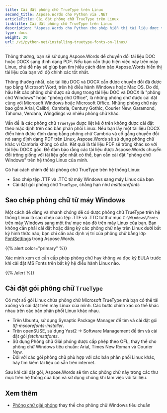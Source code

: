 ```yaml
---
title: Cài đặt phông chữ TrueType trên Linux
second_title: Aspose.Words cho Python via .NET
articleTitle: Cài đặt phông chữ TrueType trên Linux
linktitle: Cài đặt phông chữ TrueType trên Linux
description: "Aspose.Words cho Python cho phép hiển thị tài liệu được tạo bằng Microsoft Word trên máy Linux với độ chính xác tốt nhất. Để thực hiện việc này, hãy sao chép các tệp phông chữ từ máy Windows hoặc Cài đặt gói phông chữ `TrueType` vào máy Linux của bạn."
type: docs
weight: 20
url: /vi/python-net/installing-truetype-fonts-on-linux/
---
```


Thông thường, bạn sẽ sử dụng Aspose.Words để chuyển đổi tài liệu DOC hoặc DOCX sang định dạng PDF. Nếu bạn cần thực hiện việc này trên máy Linux, chủ đề này sẽ giúp bạn tìm hiểu cách đảm bảo Aspose.Words hiển thị tài liệu của bạn với độ chính xác tốt nhất.

Thông thường nhất, các tài liệu DOC và DOCX cần được chuyển đổi đã được tạo bằng Microsoft Word, trên hệ điều hành Windows hoặc Mac OS. Do đó, hầu hết các phông chữ được sử dụng trong tài liệu DOC và DOCX là "phông chữ Windows" hoặc "phông chữ Office", là những phông chữ được cài đặt cùng với Microsoft Windows hoặc Microsoft Office. Những phông chữ này bao gồm Arial, Calibri, Cambria, Century Gothic, Courier New, Garamond, Tahoma, Verdana, Wingdings và nhiều phông chữ khác.

Vấn đề là các phông chữ `TrueType` được liệt kê ở trên không được cài đặt theo mặc định trên các bản phân phối Linux. Nếu bạn lấy một tài liệu DOCX điển hình được định dạng bằng phông chữ Cambria và cố gắng chuyển đổi nó sang định dạng PDF trên Linux, Aspose.Words sẽ sử dụng phông chữ khác vì Cambria không có sẵn. Kết quả là tài liệu PDF sẽ trông khác so với tài liệu DOCX gốc. Để đảm bảo rằng các tài liệu được Aspose.Words chuyển đổi trông giống với tài liệu gốc nhất có thể, bạn cần cài đặt "phông chữ Windows" trên hệ thống Linux của mình.

Có hai cách chính để tải phông chữ TrueType trên hệ thống Linux:

- Sao chép tệp .TTF và .TTC từ máy Windows sang máy Linux của bạn
- Cài đặt gói phông chữ `TrueType`, chẳng hạn như *msttcorefonts*

## Sao chép phông chữ từ máy Windows

Một cách dễ dàng và nhanh chóng để có được phông chữ TrueType trên hệ thống Linux là sao chép các tệp .TTF và .TTC từ thư mục `C:\Windows\Fonts` trên máy Windows sang một thư mục nào đó trên máy Linux của bạn. Bạn không cần phải cài đặt hoặc đăng ký các phông chữ này trên Linux dưới bất kỳ hình thức nào; bạn chỉ cần xác định vị trí của phông chữ bằng lớp [FontSettings](https://reference.aspose.com/words/python-net/aspose.words.fonts/fontsettings/) trong Aspose.Words.

{{% alert color="primary" %}}

Xác minh xem có cần cấp phép phông chữ hay không và đọc kỹ EULA trước khi cài đặt MS Fonts trên bất kỳ hệ điều hành Linux nào.

{{% /alert %}}

## Cài đặt gói phông chữ `TrueType`

Có một số gói Linux chứa phông chữ Microsoft TrueType mà bạn có thể tải xuống và cài đặt trên máy Linux của mình. Các bước chính xác có thể khác nhau trên các bản phân phối Linux khác nhau.

- Trên Ubuntu, sử dụng Synaptic Package Manager để tìm và cài đặt gói *ttf-mscorefonts-installer*.
- Trên openSUSE, sử dụng Yast2 → Software Management để tìm và cài đặt gói *fetchmsttfonts*.
- Sử dụng Phông chữ Giải phóng được cấp phép theo OFL, thay thế cho phông chữ Windows tiêu chuẩn: Arial, Times New Roman và Courier New.
- Đối với các gói phông chữ phù hợp với các bản phân phối Linux khác, hãy tìm kiếm tài liệu có sẵn trên internet.

Sau khi cài đặt gói, Aspose.Words sẽ tìm các phông chữ này trong các thư mục trên hệ thống của bạn và sử dụng chúng khi làm việc với tài liệu.

## Xem thêm

- [Phông chữ giải phóng](https://pagure.io/liberation-fonts) thay thế cho phông chữ Windows tiêu chuẩn
